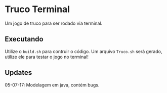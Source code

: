 # Truco Terminal
Um jogo de truco para ser rodado via terminal.
## Executando
Utilize o `build.sh` para contruir o código. Um arquivo `Truco.sh` será gerado, utilize ele para testar o jogo no terminal!
## Updates
05-07-17: Modelagem em java, contém bugs.